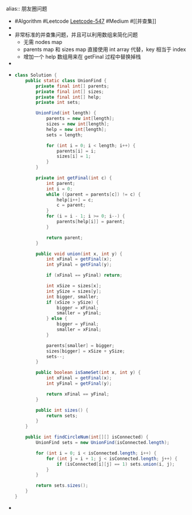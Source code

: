 alias:: 朋友圈问题

- #Algorithm #Leetcode [Leetcode-547](https://leetcode-cn.com/problems/number-of-provinces/) #Medium #[[并查集]]
-
- 非常标准的并查集问题，并且可以利用数组来简化问题
	- 无需 nodes map
	- parents map 和 sizes map 直接使用 int array 代替，key 相当于 index
	- 增加一个 help 数组用来在 getFinal 过程中替换掉栈
-
- ```java
  class Solution {
      public static class UnionFind {
          private final int[] parents;
          private final int[] sizes;
          private final int[] help;
          private int sets;
  
          UnionFind(int length) {
              parents = new int[length];
              sizes = new int[length];
              help = new int[length];
              sets = length;
  
              for (int i = 0; i < length; i++) {
                  parents[i] = i;
                  sizes[i] = 1;
              }
          }
  
          private int getFinal(int c) {
              int parent;
              int i = 0;
              while ((parent = parents[c]) != c) {
                  help[i++] = c;
                  c = parent;
              }
              for (i = i - 1; i >= 0; i--) {
                  parents[help[i]] = parent;
              }
  
              return parent;
          }
  
          public void union(int x, int y) {
              int xFinal = getFinal(x);
              int yFinal = getFinal(y);
  
              if (xFinal == yFinal) return;
  
              int xSize = sizes[x];
              int ySize = sizes[y];
              int bigger, smaller;
              if (xSize > ySize) {
                  bigger = xFinal;
                  smaller = yFinal;
              } else {
                  bigger = yFinal;
                  smaller = xFinal;
              }
  
              parents[smaller] = bigger;
              sizes[bigger] = xSize + ySize;
              sets--;
          }
  
          public boolean isSameSet(int x, int y) {
              int xFinal = getFinal(x);
              int yFinal = getFinal(y);
  
              return xFinal == yFinal;
          }
  
          public int sizes() {
              return sets;
          }
      }
  
      public int findCircleNum(int[][] isConnected) {
          UnionFind sets = new UnionFind(isConnected.length);
  
          for (int i = 0; i < isConnected.length; i++) {
              for (int j = i + 1; j < isConnected.length; j++) {
                  if (isConnected[i][j] == 1) sets.union(i, j);
              }
          }
  
          return sets.sizes();
      }
  }
  ```
-